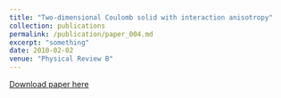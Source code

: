 ```yaml
---
title: "Two-dimensional Coulomb solid with interaction anisotropy"
collection: publications
permalink: /publication/paper_004.md
excerpt: "something"
date: 2010-02-02
venue: "Physical Review B"
---
```


[Download paper here](http://pfdamasceno.github.io/files/2010_daSilva.pdf)
